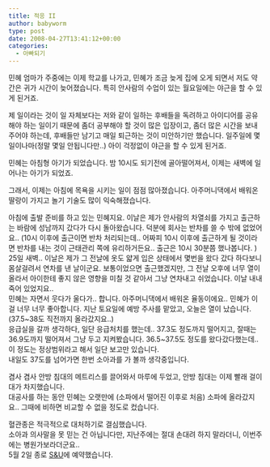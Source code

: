 ```yaml
---
title: 적응 II
author: babyworm
type: post
date: 2008-04-27T13:41:12+00:00
categories:
  - 아빠되기
---
```

민혜 엄마가 주중에는 이제 학교를 나가고, 민혜가 조금 늦게 집에 오게 되면서 저도 약간은 귀가 시간이 늦어졌습니다. 특히 안사람의 수업이 있는 월요일에는 야근을 할 수 있게 된거죠.

제 일이라는 것이 일 자체보다는 저와 같이 일하는 후배들을 독려하고 아이디어를 공유해야 하는 일이기 때문에 좀더 공부해야 할 것이 많은 입장이고, 좀더 많은 시간을 보내주어야 하는데, 후배들만 남기고 매일 퇴근하는 것이 미안하기만 했습니다. 일주일에 몇 일이나마(정말 몇일 안됩니다만..) 아이 걱정없이 야근을 할 수 있게 된거죠.

민혜는 아침형 아기가 되었습니다. 밤 10시도 되기전에 골아떨어져서, 이제는 새벽에 일어나는 아기가 되었죠.

그래서, 이제는 아침에 목욕을 시키는 일이 점점 많아졌습니다. 아주머니댁에서 배워온 딸랑이 가지고 놀기 기술도 많이 익숙해졌습니다.

아침에 출발 준비를 하고 있는 민혜지요. 이날은 제가 안사람의 차열쇠를 가지고 출근하는 바람에 성남까지 갔다가 다시 돌아왔습니다. 덕분에 회사는 반차를 쓸 수 밖에 없었어요.. (10시 이후에 출근이면 반차 처리되는데.. 어짜피 10시 이후에 출근하게 될 것이라면 반차를 내는 것이 근태관리 쪽에 유리하거든요.. 출근은 10시 30분쯤 했나봅니다. )<br>
25일 새벽.. 이날은 제가 그 전날에 옷도 얇게 입은 상태에서 몇번을 왔다 갔다 하다보니 몸살걸려서 연차를 낸 날이군요. 보통이었으면 출근했겠지만, 그 전날 오후에 너무 열이 올라서 아이한테 좋지 않은 영향을 미칠 것 같아서 그냥 연차내고 쉬었습니다. 이날 내내 죽어 있었지요..<br>
민혜는 자면서 웃다가 울다가.. 합니다. 아주머니댁에서 배워온 율동이에요.. 민혜가 이걸 너무 너무 좋아합니다. 지난 토요일에 예방 주사를 맡았고, 오늘은 열이 났습니다. (37.5~38도 직전까지 올라갔지요..)<br>
응급실을 갈까 생각하다, 일단 응급처치를 했는데.. 37.3도 정도까지 떨어지고, 잘때는 36.9도까지 떨어져서 그냥 두고 지켜봤습니다. 36.5~37.5도 정도를 왔다갔다했는데.. 이 정도는 정상범위라고 해서 일단 보고만 있습니다.<br>
내일도 37도를 넘어가면 한번 소아과를 가 볼까 생각중입니다.

겸사 겸사 안방 침대의 메트리스를 끌어와서 마루에 두었고, 안방 침대는 이제 빨래 걸이대가 차지했습니다.<br>
대공사를 하는 동안 민혜는 오랫만에 (소파에서 떨어진 이후로 처음) 소파에 올라갔지요.. 그때에 비하면 비교할 수 없을 정도로 컸습니다.

혈관종은 적극적으로 대처하기로 결심했습니다.<br>
소아과 의사말을 못 믿는 건 아닙니다만, 지난주에는 절대 손대려 하지 말라더니, 이번주에는 병원가보라더군요..<br>
5월 2일 종로 <a href="http://snulaser.co.kr/" target="_blank">S&U</a>에 예약했습니다.
